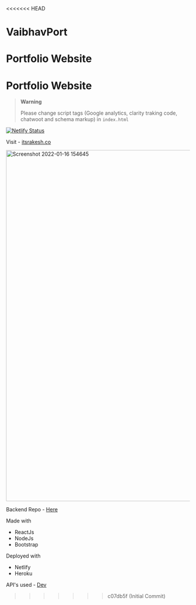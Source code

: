 <<<<<<< HEAD
# VaibhavPort
Portfolio Website
=======
# Portfolio Website

> **Warning**
>
> Please change script tags (Google analytics, clarity traking code, chatwoot and schema markup) in `index.html`

[![Netlify Status](https://api.netlify.com/api/v1/badges/9791dc74-ed3e-40c5-bc3d-0a823a64cebc/deploy-status)](https://app.netlify.com/sites/pensive-jennings-c50ca9/deploys)

Visit - [itsrakesh.co](https://itsrakesh.co)

<img width="960" alt="Screenshot 2022-01-16 154645" src="https://user-images.githubusercontent.com/70439799/149660033-475229da-96c7-46d1-b05d-c893a3946932.png">

Backend Repo - [Here](https://github.com/RakeshPotnuru/Portfolio-Server)

Made with 

- ReactJs
- NodeJs
- Bootstrap

Deployed with

- Netlify
- Heroku

API's used - [Dev](https://developers.forem.com/api)
>>>>>>> c07db5f (Initial Commit)

